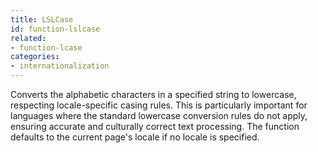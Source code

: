 ```yaml
---
title: LSLCase
id: function-lslcase
related:
- function-lcase
categories:
- internationalization
---
```


Converts the alphabetic characters in a specified string to lowercase, respecting locale-specific casing rules. This is particularly important for languages where the standard lowercase conversion rules do not apply, ensuring accurate and culturally correct text processing. The function defaults to the current page's locale if no locale is specified.
